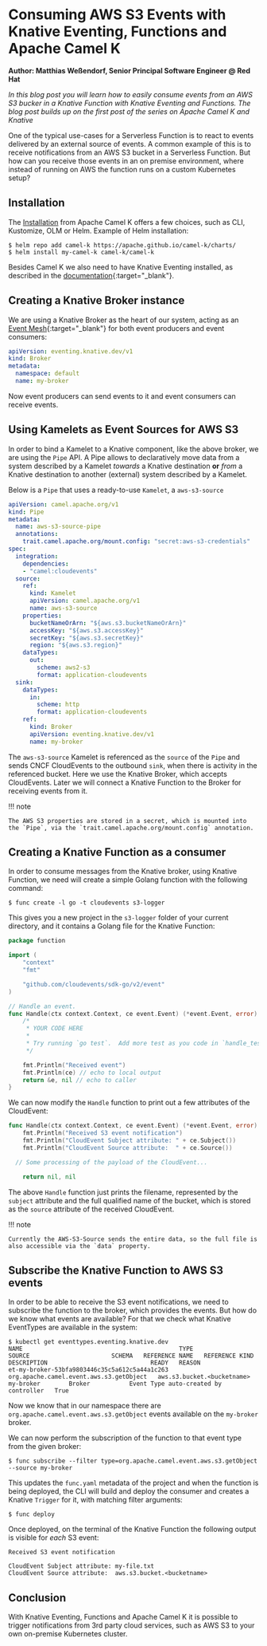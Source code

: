 # Consuming AWS S3 Events with Knative Eventing, Functions and Apache Camel K

**Author: Matthias Weßendorf, Senior Principal Software Engineer @ Red Hat**

_In this blog post you will learn how to easily consume events from an AWS S3 bucker in a Knative Function with Knative Eventing and Functions. The blog post builds up on the first post of the series on Apache Camel K and Knative_


One of the typical use-cases for a Serverless Function is to react to events delivered by an external source of events. A common example of this is to receive notifications from an AWS S3 bucket in a Serverless Function. But how can you receive those events in an on premise environment, where instead of running on AWS the function runs on a custom Kubernetes setup? 

## Installation

The [Installation](https://camel.apache.org/camel-k/next/installation/installation.html) from Apache Camel K offers a few choices, such as CLI, Kustomize, OLM or Helm. Example of Helm installation:

```
$ helm repo add camel-k https://apache.github.io/camel-k/charts/
$ helm install my-camel-k camel-k/camel-k
```

Besides Camel K we also need to have Knative Eventing installed, as described in the [documentation](https://knative.dev/docs/install/yaml-install/eventing/install-eventing-with-yaml/){:target="_blank"}.

## Creating a Knative Broker instance

We are using a Knative Broker as the heart of our system, acting as an [Event Mesh](https://knative.dev/docs/eventing/event-mesh/){:target="_blank"} for both event producers and event consumers:

```yaml
apiVersion: eventing.knative.dev/v1
kind: Broker
metadata:
  namespace: default
  name: my-broker
```

Now event producers can send events to it and event consumers can receive events.

## Using Kamelets as Event Sources for AWS S3

In order to bind a Kamelet to a Knative component, like the above broker, we are using the `Pipe` API. A Pipe allows to declaratively move data from a system described by a Kamelet _towards_ a Knative destination **or** _from_ a Knative destination to another (external) system described by a Kamelet.

Below is a `Pipe` that uses a ready-to-use `Kamelet`, a `aws-s3-source`

```yaml
apiVersion: camel.apache.org/v1
kind: Pipe
metadata:
  name: aws-s3-source-pipe
  annotations:
    trait.camel.apache.org/mount.config: "secret:aws-s3-credentials"
spec:
  integration:
    dependencies:
    - "camel:cloudevents"
  source:
    ref:
      kind: Kamelet
      apiVersion: camel.apache.org/v1
      name: aws-s3-source
    properties:
      bucketNameOrArn: "${aws.s3.bucketNameOrArn}"
      accessKey: "${aws.s3.accessKey}"
      secretKey: "${aws.s3.secretKey}"
      region: "${aws.s3.region}"
    dataTypes:
      out:
        scheme: aws2-s3
        format: application-cloudevents
  sink:
    dataTypes:
      in:
        scheme: http
        format: application-cloudevents
    ref:
      kind: Broker
      apiVersion: eventing.knative.dev/v1
      name: my-broker
```


The `aws-s3-source` Kamelet is referenced as the `source` of the `Pipe` and sends CNCF CloudEvents to the outbound `sink`, when there is activity in the referenced bucket. Here we use the Knative Broker, which accepts CloudEvents. Later we will connect a Knative Function to the Broker for receiving events from it.

!!! note

    The AWS S3 properties are stored in a secret, which is mounted into the `Pipe`, via the `trait.camel.apache.org/mount.config` annotation.


## Creating a Knative Function as a consumer

In order to consume messages from the Knative broker, using Knative Function, we need will create a simple Golang function with the following command:

```
$ func create -l go -t cloudevents s3-logger
```

This gives you a new project in the `s3-logger` folder of your current directory, and it contains a Golang file for the Knative Function:

```go
package function

import (
	"context"
	"fmt"

	"github.com/cloudevents/sdk-go/v2/event"
)

// Handle an event.
func Handle(ctx context.Context, ce event.Event) (*event.Event, error) {
	/*
	 * YOUR CODE HERE
	 *
	 * Try running `go test`.  Add more test as you code in `handle_test.go`.
	 */

	fmt.Println("Received event")
	fmt.Println(ce) // echo to local output
	return &e, nil // echo to caller
}
```

We can now modify the `Handle` function to print out a few attributes of the CloudEvent:

```go
func Handle(ctx context.Context, ce event.Event) (*event.Event, error) {
	fmt.Println("Received S3 event notification")
	fmt.Println("CloudEvent Subject attribute: " + ce.Subject())
	fmt.Println("CloudEvent Source attribute:  " + ce.Source())

  // Some processing of the payload of the CloudEvent...

	return nil, nil
```


The above `Handle` function just prints the filename, represented by the `subject` attribute and the full qualified name of the bucket, which is stored as the `source` attribute of the received CloudEvent.

!!! note

    Currently the AWS-S3-Source sends the entire data, so the full file is also accessible via the `data` property.

## Subscribe the Knative Function to AWS S3 events

In order to be able to receive the S3 event notifications, we need to subscribe the function to the broker, which provides the events. But how do we know what events are available? For that we check what Knative EventTypes are available in the system:

```
$ kubectl get eventtypes.eventing.knative.dev 
NAME                                            TYPE                                      SOURCE                       SCHEMA   REFERENCE NAME   REFERENCE KIND   DESCRIPTION                             READY   REASON
et-my-broker-53bfa9803446c35c5a612c5a44a1c263   org.apache.camel.event.aws.s3.getObject   aws.s3.bucket.<bucketname>            my-broker        Broker           Event Type auto-created by controller   True
```

Now we know that in our namespace there are `org.apache.camel.event.aws.s3.getObject` events available on the `my-broker` broker.


We can now perform the subscription of the function to that event type from the given broker:

```
$ func subscribe --filter type=org.apache.camel.event.aws.s3.getObject --source my-broker
```

This updates the `func.yaml` metadata of the project and when the function is being deployed, the CLI will build and deploy the consumer and creates a Knative `Trigger` for it, with matching filter arguments:

```
$ func deploy
```

Once deployed, on the terminal of the Knative Function the following output is visible for _each_ S3 event:

```
Received S3 event notification

CloudEvent Subject attribute: my-file.txt
CloudEvent Source attribute:  aws.s3.bucket.<bucketname>
```

## Conclusion

With Knative Eventing, Functions and Apache Camel K it is possible to trigger notifications from 3rd party cloud services, such as AWS S3 to your own on-premise Kubernetes cluster. 
